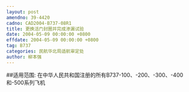 ```yaml
---
layout: post
amendno: 39-4420
cadno: CAD2004-B737-08R1
title: 更换活门封圈并完成渗漏试验
date: 2004-05-09 00:00:00 +0800
effdate: 2004-05-09 00:00:00 +0800
tag: B737
categories: 民航华北局适航审定处
author: 柳本强
---
```


##适用范围:
在中华人民共和国注册的所有B737-100、-200、-300、-400和-500系列飞机

